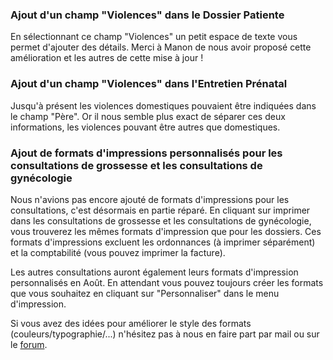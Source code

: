 ### Ajout d'un champ "Violences" dans le Dossier Patiente

En sélectionnant ce champ "Violences" un petit espace de texte vous permet d'ajouter des détails.
Merci à Manon de nous avoir proposé cette amélioration et les autres de cette mise à jour !


### Ajout d'un champ "Violences" dans l'Entretien Prénatal

Jusqu'à présent les violences domestiques pouvaient être indiquées dans le champ "Père".
Or il nous semble plus exact de séparer ces deux informations, les violences pouvant être autres que domestiques.


### Ajout de formats d'impressions personnalisés pour les consultations de grossesse et les consultations de gynécologie

Nous n'avions pas encore ajouté de formats d'impressions pour les consultations, c'est désormais en partie réparé.
En cliquant sur imprimer dans les consultations de grossesse et les consultations de gynécologie, vous trouverez les mêmes formats d'impression que pour les dossiers.
Ces formats d'impressions excluent les ordonnances (à imprimer séparément) et la comptabilité (vous pouvez imprimer la facture).


Les autres consultations auront également leurs formats d'impression personnalisés en Août.
En attendant vous pouvez toujours créer les formats que vous souhaitez en cliquant sur "Personnaliser" dans le menu d'impression.



Si vous avez des idées pour améliorer le style des formats (couleurs/typographie/...) n'hésitez pas à nous en faire part par mail ou sur le [forum](https://forum.maia-by-dokos.fr/).